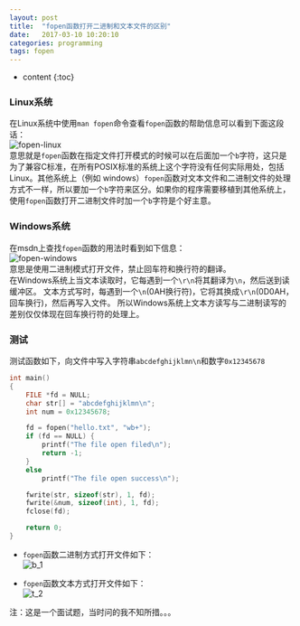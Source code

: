```yaml
---
layout: post
title:  "fopen函数打开二进制和文本文件的区别"
date:   2017-03-10 10:20:10
categories: programming
tags: fopen 
---
```


* content
{:toc}


### Linux系统

在Linux系统中使用`man fopen`命令查看`fopen`函数的帮助信息可以看到下面这段话：   
![fopen-linux]({{"/css/pics/fopen/fopen-linux.jpg"}})   
意思就是`fopen`函数在指定文件打开模式的时候可以在后面加一个`b`字符，这只是为了兼容C标准，在所有POSIX标准的系统上这个字符没有任何实际用处，包括Linux。其他系统上（例如 windows）`fopen`函数对文本文件和二进制文件的处理方式不一样，所以要加一个`b`字符来区分。如果你的程序需要移植到其他系统上，使用`fopen`函数打开二进制文件时加一个`b`字符是个好主意。

### Windows系统

在msdn上查找`fopen`函数的用法时看到如下信息：   
![fopen-windows]({{"/css/pics/fopen/fopen-windows.jpg"}})    
意思是使用二进制模式打开文件，禁止回车符和换行符的翻译。   
在Windows系统上当文本读取时，它每遇到一个`\r\n`将其翻译为`\n`，然后送到读缓冲区。
文本方式写时，每遇到一个`\n`(0AH换行符)，它将其换成`\r\n`(0D0AH，回车换行)，然后再写入文件。
所以Windows系统上文本方读写与二进制读写的差别仅仅体现在回车换行符的处理上。


### 测试
测试函数如下，向文件中写入字符串`abcdefghijklmn\n`和数字`0x12345678`

```c
int main()
{
	FILE *fd = NULL;
	char str[] = "abcdefghijklmn\n";
	int num = 0x12345678;

	fd = fopen("hello.txt", "wb+");
	if (fd == NULL) {
		printf("The file open filed\n");
		return -1;
	}
	else
		printf("The file open success\n");

	fwrite(str, sizeof(str), 1, fd);
	fwrite(&num, sizeof(int), 1, fd);
	fclose(fd);

	return 0;
}
```
* `fopen`函数二进制方式打开文件如下：   
![b_1]({{"/css/pics/fopen/b_1.jpg"}})   

* `fopen`函数文本方式打开文件如下：   
![t_2]({{"/css/pics/fopen/t_2.jpg"}})   

注：这是一个面试题，当时问的我不知所措。。。